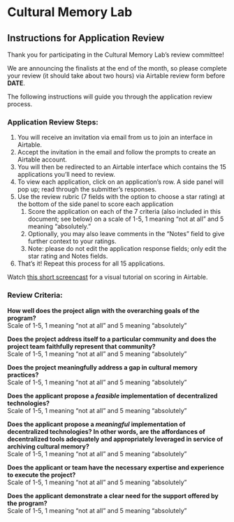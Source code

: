 # Cultural Memory Lab

## Instructions for Application Review

Thank you for participating in the Cultural Memory Lab’s review committee\! 

We are announcing the finalists at the end of the month, so please complete your review (it should take about two hours) via Airtable review form before **DATE**.

The following instructions will guide you through the application review process.

### Application Review Steps:

1. You will receive an invitation via email from us to join an interface in Airtable.  
2. Accept the invitation in the email and follow the prompts to create an Airtable account.  
3. You will then be redirected to an Airtable interface which contains the 15 applications you’ll need to review.  
4. To view each application, click on an application’s row. A side panel will pop up; read through the submitter’s responses.  
5. Use the review rubric (7 fields with the option to choose a star rating) at the bottom of the side panel to score each application  
   1. Score the application on each of the 7 criteria (also included in this document; see below) on a scale of 1-5, 1 meaning “not at all” and 5 meaning “absolutely.”  
   2. Optionally, you may also leave comments in the “Notes” field to give further context to your ratings.  
   3. Note: please do not edit the application response fields; only edit the star rating and Notes fields.  
6. That’s it\! Repeat this process for all 15 applications.

Watch [this short screencast](https://www.loom.com/share/af27a6e4d0be4480916e71ec8ab5f6a3?sid=df964bd6-33bb-4ae1-8bcf-e649323f7df1) for a visual tutorial on scoring in Airtable.

### Review Criteria:

**How well does the project align with the overarching goals of the program?**  
Scale of 1-5, 1 meaning “not at all” and 5 meaning “absolutely”

**Does the project address itself to a particular community and does the project team faithfully represent that community?**  
Scale of 1-5, 1 meaning “not at all” and 5 meaning “absolutely”

**Does the project meaningfully address a gap in cultural memory practices?**  
Scale of 1-5, 1 meaning “not at all” and 5 meaning “absolutely”

**Does the applicant propose a *feasible* implementation of decentralized technologies?**  
Scale of 1-5, 1 meaning “not at all” and 5 meaning “absolutely”

**Does the applicant propose a *meaningful* implementation of decentralized technologies? In other words, are the affordances of decentralized tools adequately and appropriately leveraged in service of archiving cultural memory?**  
Scale of 1-5, 1 meaning “not at all” and 5 meaning “absolutely”

**Does the applicant or team have the necessary expertise and experience to execute the project?**  
Scale of 1-5, 1 meaning “not at all” and 5 meaning “absolutely”

**Does the applicant demonstrate a clear need for the support offered by the program?**  
Scale of 1-5, 1 meaning “not at all” and 5 meaning “absolutely”
